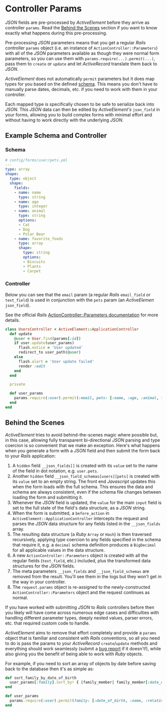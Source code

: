 # Controller Params

_JSON_ fields are pre-processed by _ActiveElement_ before they arrive as controller `params`. Read the [Behind the Scenes](#behind-the-scenes) section if you want to know exactly what happens during this pre-processing.

Pre-processing _JSON_ parameters means that you get a regular _Rails_ controller `params` object (i.e. an instance of `ActionController::Parameters`) with all of the _JSON_ parameters available as though they were normal form parameters, so you can use them with `params.require(...).permit(...)`, pass them to `create` or `update` and let _ActiveRecord_ translate them back to _JSON_.

_ActiveElement_ does not automatically `permit` parameters but it does map types for you based on the defined [schema](schema.html). This means you don't have to manually parse dates, decimals, etc. if you need to work with them in your controller.

Each mapped type is specifically chosen to be safe to serialize back into _JSON_. This _JSON_ data can then be edited by _ActiveElement's_ `json_field` in your forms, allowing you to build complex forms with minimal effort and without having to work directly with the underlying _JSON_.

## Example Schema and Controller

### Schema

```yaml
# config/forms/user/pets.yml
---
type: array
shape:
  type: object
  shape:
    fields:
    - name: name
      type: string
    - name: age
      type: integer
    - name: animal
      type: string
      options:
      - Cat
      - Dog
      - Polar Bear
    - name: favorite_foods
      type: array
      shape:
        type: string
        options:
        - Biscuits
        - Plants
        - Carpet
```

### Controller

Below you can see that the `email` param (a regular _Rails_ `email_field` or `text_field`) is used in conjunction with the `pets` param (an _ActiveElemen_ `json_field`).

See the official _Rails_ [ActionController::Parameters documentation](https://api.rubyonrails.org/classes/ActionController/Parameters.html) for more details.

```ruby
class UsersController < ActiveElement::ApplicationController
  def update
    @user = User.find(params[:id])
    if user.update(user_params)
      flash.notice = 'User updated'
      redirect_to user_path(@user)
    else
      flash.alert = 'User update failed'
      render :edit
    end
  end

  private

  def user_params
    params.require(:user).permit(:email, pets: [:name, :age, :animal, favorite_foods: []])
  end
end
```

## Behind the Scenes

_ActiveElement_ tries to avoid behind-the-scenes magic where possible but, in this case, allowing fully transparent bi-directional _JSON_ parsing and type coercion is so convenient that we make an exception. Here's what happens when you generate a form with a _JSON_ field and then submit the form back to your _Rails_ application:

1. A `hidden` field `__json_fields[]` is created with its `value` set to the name of the field in dot notation, e.g. `user.pets`.
1. Another `hidden` field `__json_field_schemas[users][pets]` is created with its `value` set to an empty string. The front end _Javascript_ updates this when the form loads with the full schema. This ensures the data and schema are always consistent, even if the schema file changes between loading the form and submitting it.
1. Whenever the _JSON_ field is updated, the `value` for the main `input` field is set to the full state of the field's data structure, as a _JSON_ string.
1. When the form is submitted, a `before_action` in `ActiveElement::ApplicationController` intercepts the request and parses the _JSON_ data structure for any fields listed in the `__json_fields` array.
1. The resulting data structure (a _Ruby_ `Array` or `Hash`) is then traversed recursively, applying type coercion to any fields specified in the schema that require it, e.g. a `decimal` schema definition produces a `BigDecimal` for all applicable values in the data structure.
1. A new `ActionController::Parameters` object is created with all the regular fields (`text_field`, etc.) included, plus the transformed data structures for the _JSON_ fields.
1. The meta parameters `__json_fields` and `__json_field_schemas` are removed from the result. You'll see them in the logs but they won't get in the way in your controller.
1. The `request.params` object is re-assigned to the newly-constructed `ActionController::Parameters` object and the request continues as normal.

If you have worked with submitting _JSON_ to _Rails_ controllers before then you likely will have come across numerous edge cases and difficulties with handling different parameter types, deeply nested values, parser errors, etc. that required custom code to handle.

_ActiveElement_ aims to remove that effort completely and provide a `params` object that is familiar and consistent with _Rails_ conventions, so all you need to do is pass the params to your _ActiveRecord_ `create`/`update` methods and everything should work seamlessly (submit a [bug report](https://github.com/bobf/active_element/issues) if it doesn't!), while also giving you the benefit of being able to work with _Ruby_ objects.

For example, if you need to sort an array of objects by date before saving back to the database then it's as simple as:

```ruby
def sort_family_by_date_of_birth
  user_params[:family].sort_by! { |family_member| family_member[:date_of_birth] }
end

def user_params
  params.require(:user).permit(family: [:date_of_birth, :name, :relation])
end
```
